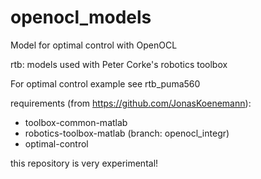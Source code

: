 # openocl_models

Model for optimal control with OpenOCL

rtb: models used with Peter Corke's robotics toolbox

For optimal control example see rtb_puma560

requirements (from https://github.com/JonasKoenemann): 
* toolbox-common-matlab
* robotics-toolbox-matlab (branch: openocl_integr)
* optimal-control

this repository is very experimental!
